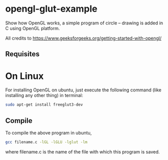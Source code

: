 # opengl-glut-example
Show how OpenGL works, a simple program of circle – drawing is added in C using OpenGL platform.

All credits to https://www.geeksforgeeks.org/getting-started-with-opengl/

## Requisites

# On Linux
For installing OpenGL on ubuntu, just execute the following command (like installing any other thing) in terminal:
```sh
sudo apt-get install freeglut3-dev
```

## Compile

To compile the above program in ubuntu,
```sh
gcc filename.c -lGL -lGLU -lglut -lm 
````

where filename.c is the name of the file
with which this program is saved.

